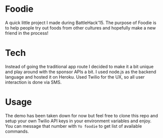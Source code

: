 # Foodie
A quick little project I made during BattleHack'15. The purpose of Foodie is to help people try out foods from other cultures and hopefully make a new friend in the process!

# Tech
Instead of going the traditional app route I decided to make it a bit unique and play around with the sponsor APIs a bit. I used node.js as the backend language and hosted it on Heroku. Used Twilio for the UX, so all user interaction is done via SMS.

# Usage
The demo has been taken down for now but feel free to clone this repo and setup your own Twilio API keys in your environment variables and enjoy. You can message that number with `Yo foodie` to get list of available commands.

